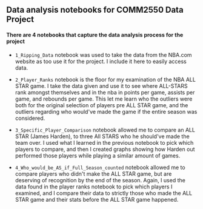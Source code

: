 ## Data analysis notebooks for COMM2550 Data Project

#### There are 4 notebooks that capture the data analysis process for the project

* `1_Ripping_Data` notebook was used to take the data from the NBA.com website as too use it for the project. I include it here to easily access data.  

* `2_Player_Ranks` notebook is the floor for my examination of the NBA ALL STAR game. I take the data given and use it to see where ALL-STARS rank amongst themselves and in the nba in points per game, assists per game, and rebounds per game. This let me learn who the outliers were both for the original selection of players pre ALL STAR game, and the outliers regarding who would've made the game if the entire season was considered. 

* `3_Specific_Player_Comparison` notebook allowed me to compare an ALL STAR (James Harden), to three All STARS who he should've made the team over. I used what I learned in the previous notebook to pick which players to compare, and then I created graphs showing how Harden out performed those players while playing a similar amount of games.

* `4_Who_would_be_AS_if_Full_Season_counted` notebook allowed me to compare players who didn't make the ALL STAR game, but are deserving of recognition by the end of the season. Again, I used the data found in the player ranks notebook to pick which players I examined, and I compare their data to strictly those who made the ALL STAR game and their stats before the ALL STAR game happened.
